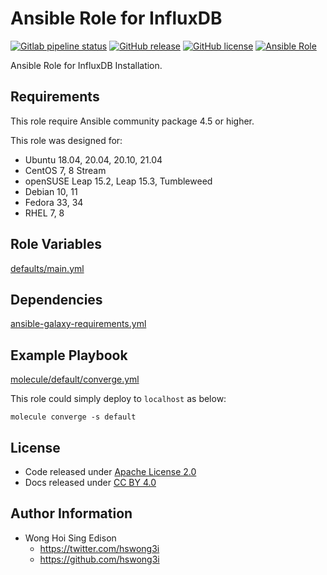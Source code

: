 # Ansible Role for InfluxDB

[![Gitlab pipeline status](https://img.shields.io/gitlab/pipeline/alvistack/ansible-role-influxdb/master)](https://gitlab.com/alvistack/ansible-role-influxdb/-/pipelines)
[![GitHub release](https://img.shields.io/github/release/alvistack/ansible-role-influxdb.svg)](https://github.com/alvistack/ansible-role-influxdb/releases)
[![GitHub license](https://img.shields.io/github/license/alvistack/ansible-role-influxdb.svg)](https://github.com/alvistack/ansible-role-influxdb/blob/master/LICENSE)
[![Ansible Role](https://img.shields.io/badge/galaxy-alvistack.influxdb-blue.svg)](https://galaxy.ansible.com/alvistack/influxdb)

Ansible Role for InfluxDB Installation.

## Requirements

This role require Ansible community package 4.5 or higher.

This role was designed for:

  - Ubuntu 18.04, 20.04, 20.10, 21.04
  - CentOS 7, 8 Stream
  - openSUSE Leap 15.2, Leap 15.3, Tumbleweed
  - Debian 10, 11
  - Fedora 33, 34
  - RHEL 7, 8

## Role Variables

[defaults/main.yml](defaults/main.yml)

## Dependencies

[ansible-galaxy-requirements.yml](ansible-galaxy-requirements.yml)

## Example Playbook

[molecule/default/converge.yml](molecule/default/converge.yml)

This role could simply deploy to `localhost` as below:

    molecule converge -s default

## License

  - Code released under [Apache License 2.0](LICENSE)
  - Docs released under [CC BY 4.0](http://creativecommons.org/licenses/by/4.0/)

## Author Information

  - Wong Hoi Sing Edison
      - <https://twitter.com/hswong3i>
      - <https://github.com/hswong3i>
